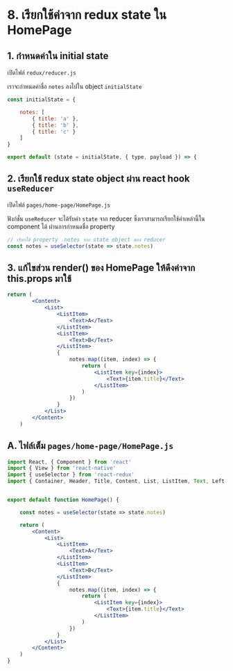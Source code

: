 # 8. เรียกใช้ค่าจาก redux state ใน HomePage

## 1. กำหนดค่าใน initial state 

เปิดไฟล์ `redux/reducer.js`

เราจะกำหนดค่าชื่อ `notes` ลงไปใน object `initialState` 

```js
const initialState = {

    notes: [
        { title: 'a' },
        { title: 'b' },
        { title: 'c' }
    ]
}

export default (state = initialState, { type, payload }) => {
```

## 2. เรียกใช้ redux state object ผ่าน react hook `useReducer`

เปิดไฟล์ `pages/home-page/HomePage.js`

ฟังก์ชั่น `useReducer` จะได้รับค่า `state` จาก reducer ซึ่งเราสามารถเรียกใช้ค่าเหล่านี้ใน component ได้ ผ่านการกำหนดชื่อ property


```js
// เรียกใช้ property .notes จาก state object ของ reducer 
const notes = useSelector(state => state.notes)
```

## 3. แก้ไขส่วน render() ของ HomePage ให้ดึงค่าจาก this.props มาใช้

```jsx
return (
        <Content>
            <List>
                <ListItem>
                    <Text>A</Text>
                </ListItem>
                <ListItem>
                    <Text>B</Text>
                </ListItem>
                {
                    notes.map((item, index) => {
                        return (
                            <ListItem key={index}>
                                <Text>{item.title}</Text>
                            </ListItem>
                        )
                    })
                }
            </List>
        </Content>
    )
```

## A. ไฟล์เต็ม `pages/home-page/HomePage.js`

```jsx
import React, { Component } from 'react'
import { View } from 'react-native'
import { useSelector } from 'react-redux'
import { Container, Header, Title, Content, List, ListItem, Text, Left, Right, Body, Button, Icon } from 'native-base';


export default function HomePage() {

    const notes = useSelector(state => state.notes)

    return (
        <Content>
            <List>
                <ListItem>
                    <Text>A</Text>
                </ListItem>
                <ListItem>
                    <Text>B</Text>
                </ListItem>
                {
                    notes.map((item, index) => {
                        return (
                            <ListItem key={index}>
                                <Text>{item.title}</Text>
                            </ListItem>
                        )
                    })
                }
            </List>
        </Content>
    )
}
```